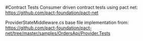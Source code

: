 
#Contract Tests
Consumer driven contract tests using pact net: https://github.com/pact-foundation/pact-net

ProviderStateMiddleware.cs base file implementation from: [https://github.com/pact-foundation/pact-net/tree/master/samples/OrdersApi/Provider.Tests
](https://github.com/pact-foundation/pact-net/blob/master/samples/OrdersApi/Provider.Tests/ProviderStateMiddleware.cs)
